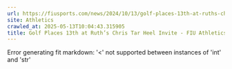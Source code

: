 ```yaml
---
url: https://fiusports.com/news/2024/10/13/golf-places-13th-at-ruths-chris-tar-heel-invite.aspx
site: Athletics
crawled_at: 2025-05-13T10:04:43.315905
title: Golf Places 13th at Ruth’s Chris Tar Heel Invite - FIU Athletics
---
```


Error generating fit markdown: '<' not supported between instances of 'int' and 'str'